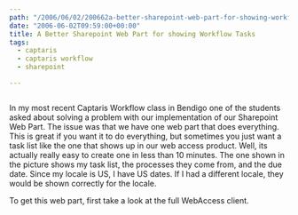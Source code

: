 ```yaml
---
path: "/2006/06/02/200662a-better-sharepoint-web-part-for-showing-workflow-tasks-html/" 
date: "2006-06-02T09:59:00+00:00" 
title: A Better Sharepoint Web Part for showing Workflow Tasks
tags:
  - captaris
  - captaris workflow
  - sharepoint

---
```

<img src="/static/500c9c42c4aa27cb90863e5e/50e9971de4b01058545b4678/50e9971fe4b01058545b484b/1257622972103/ScreenShot114_small1.jpg/1000w" alt="" />

In my most recent Captaris Workflow class in Bendigo one of the students asked about solving a problem with our implementation of our Sharepoint Web Part. The issue was that we have one web part that does everything. This is great if you want it to do everything, but sometimes you just want a task list like the one that shows up in our web access product. Well, its actually really easy to create one in less than 10 minutes. The one shown in the picture shows my task list, the processes they come from, and the due date. Since my locale is US, I have US dates. If I had a different locale, they would be shown correctly for the locale.

<span class="full-image-block ssNonEditable"><span><img src="/static/500c9c42c4aa27cb90863e5e/50e9971de4b01058545b4678/50e9971fe4b01058545b484c/1257622973013/ScreenShot115_small.jpg/1000w" alt="" /></span></span>To get this web part, first take a look at the full WebAccess client.
